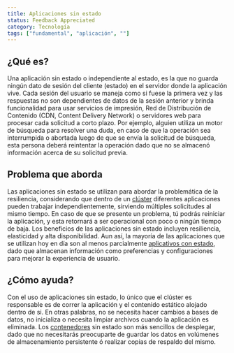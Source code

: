 ```yaml
---
title: Aplicaciones sin estado
status: Feedback Appreciated
category: Tecnología
tags: ["fundamental", "aplicación", ""]
---
```


## ¿Qué es?

Una aplicación sin estado o independiente al estado, es la que no guarda ningún dato de sesión del cliente (estado) en el servidor donde la aplicación vive.
Cada sesión del usuario se maneja como si fuese la primera vez y las respuestas no son dependientes de datos de la sesión anterior y
brinda funcionalidad para usar servicios de impresión, Red de Distribución de Contenido (CDN, Content Delivery Network) o servidores web
para procesar cada solicitud a corto plazo.
Por ejemplo, alguien utiliza un motor de búsqueda para resolver una duda,
en caso de que la operación sea interrumpida o abortada luego de que se envía la solicitud de búsqueda,
esta persona deberá reintentar la operación dado que no se almacenó información acerca de su solicitud previa.

## Problema que aborda

Las aplicaciones sin estado se utilizan para abordar la problemática de la resiliencia,
considerando que dentro de un [clúster](/es/cluster/) diferentes aplicaciones pueden trabajar independientemente,
sirviendo múltiples solicitudes al mismo tiempo.
En caso de que se presente un problema, tú podrás reiniciar la aplicación,
y esta retornará a ser operacional con poco o ningún tiempo de baja.
Los beneficios de las aplicaciones sin estado incluyen resiliencia, elasticidad y alta disponibilidad.
Aun así, la mayoría de las aplicaciones que se utilizan hoy en día son al menos parcialmente [aplicativos con estado](/es/stateful-apps/),
dado que almacenan información como preferencias y configuraciones para mejorar la experiencia de usuario.

## ¿Cómo ayuda?

Con el uso de aplicaciones sin estado, lo único que el clúster es responsable es de
correr la aplicación y el contenido estático alojado dentro de si.
En otras palabras, no se necesita hacer cambios a bases de datos, no inicializa o necesita limpiar archivos cuando la aplicación es eliminada.
Los [contenedores](/es/container/) sin estado son más sencillos de desplegar,
dado que no necesitarás preocuparte de guardar los datos en volúmenes de almacenamiento persistente ó
realizar copias de respaldo del mismo.

